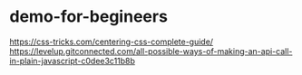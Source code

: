 # demo-for-begineers

https://css-tricks.com/centering-css-complete-guide/ 
https://levelup.gitconnected.com/all-possible-ways-of-making-an-api-call-in-plain-javascript-c0dee3c11b8b
